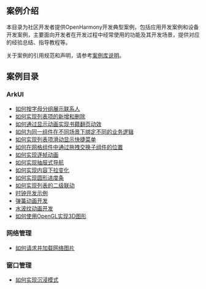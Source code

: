 ## 案例介绍

本目录为社区开发者提供OpenHarmony开发典型案例，包括应用开发案例和设备开发案例，主要面向开发者在开发过程中经常使用的功能及其开发场景，提供对应的经验总结、指导教程等。

关于案例的引用规范和声明，请参考[案例库说明](operation-regulations.md)。

## 案例目录

### ArkUI
- [如何按字母分组展示联系人](how-to-group-contacts-with-alphabet.md)
- [如何实现列表项的新增和删除](how-to-add-delete-listitems.md)
- [如何通过显示动画实现书籍翻页动效](book-flip-animation.md)
- [如何为同一组件在不同场景下绑定不同的业务逻辑](different-operations-for-one-component.md)
- [如何实现列表项滑动显示快捷菜单](listitem-slide-to-display-menu.md)
- [如何在网格组件中通过拖拽交换子组件的位置](griditem-drag-and-drop.md)
- [如何实现逐帧动画](how-to-develop-frame-animation.md)
- [如何实现抽屉式导航](navigation-drawer.md)
- [如何实现内容下拉变化](content-changing-with-pulldown.md)
- [如何实现圆形进度条](circle-progress-bar.md)
- [如何实现列表的二级联动](interact-lists.md)
- [时钟开发示例](time-styles-shift.md)
- [弹簧动画开发](how-to-develop-spring-animation.md)
- [水波纹动画开发](water-wave-animation.md)
- [如何使用OpenGL实现3D图形](how-to-use-opengl-to-draw-3d-graphics.md)
### 网络管理
- [如何请求并加载网络图片](how-to-load-images-from-internet.md)

### 窗口管理
- [如何实现沉浸模式](immersion-mode.md)




